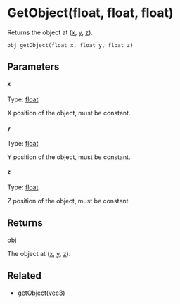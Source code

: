 

# GetObject(float, float, float)

Returns the object at ([x](#x), [y](#y), [z](#z)).

```
obj getObject(float x, float y, float z)
```

## Parameters

#### `x`
Type: [float](/MdDocs/Types/Float.md)

X position of the object, must be constant.

#### `y`
Type: [float](/MdDocs/Types/Float.md)

Y position of the object, must be constant.

#### `z`
Type: [float](/MdDocs/Types/Float.md)

Z position of the object, must be constant.

## Returns

[obj](/MdDocs/Types/Obj.md)

The object at ([x](#x), [y](#y), [z](#z)).

## Related

 - [getObject(vec3)](/MdDocs/Functions/GetObject.vec3.md)


